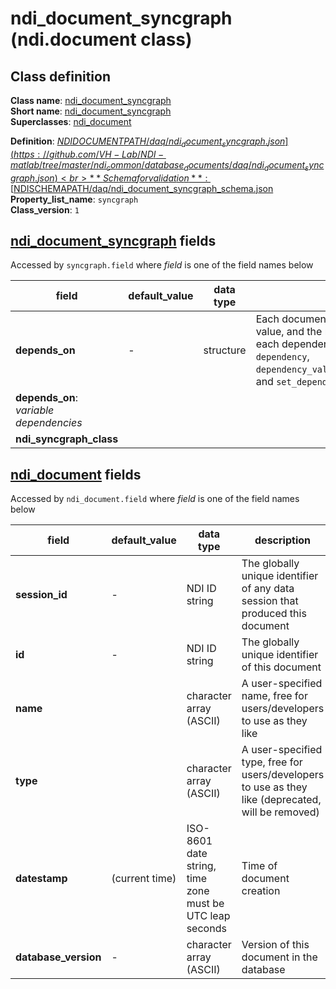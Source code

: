 # ndi_document_syncgraph (ndi.document class)

## Class definition

**Class name**: [ndi_document_syncgraph](ndi_document_syncgraph.md)<br>
**Short name**: [ndi_document_syncgraph](ndi_document_syncgraph.md)<br>
**Superclasses**: [ndi_document](../ndi_document.md)

**Definition**: [$NDIDOCUMENTPATH/daq/ndi_document_syncgraph.json](https://github.com/VH-Lab/NDI-matlab/tree/master/ndi_common/database_documents/daq/ndi_document_syncgraph.json)<br>
**Schema for validation**: [$NDISCHEMAPATH/daq/ndi_document_syncgraph_schema.json](https://github.com/VH-Lab/NDI-matlab/tree/master/ndi_common/schema_documents/daq/ndi_document_syncgraph_schema.json)<br>
**Property_list_name**: `syncgraph`<br>
**Class_version**: `1`<br>


## [ndi_document_syncgraph](ndi_document_syncgraph.md) fields

Accessed by `syncgraph.field` where *field* is one of the field names below

| field | default_value | data type | description |
| --- | --- | --- | --- |
| **depends_on** | - | structure | Each document that this document depends on is listed; its document ID is given by the value, and the name indicates the type of dependency that exists. Note that the index for each dependency in the list below is arbitrary and can change. Use `ndi.document` methods `dependency`, `dependency_value`,`add_dependency_value_n`,`dependency_value_n`,`remove_dependency_value_n`, and `set_dependency_value` to read and edit `depends_on` fields of an `ndi.document`. |
| **depends_on**: *variable dependencies* |  |  |  |
| **ndi_syncgraph_class** |  |  |  |


## [ndi_document](../ndi_document.md) fields

Accessed by `ndi_document.field` where *field* is one of the field names below

| field | default_value | data type | description |
| --- | --- | --- | --- |
| **session_id** | - | NDI ID string | The globally unique identifier of any data session that produced this document |
| **id** | - | NDI ID string | The globally unique identifier of this document |
| **name** |  | character array (ASCII) | A user-specified name, free for users/developers to use as they like |
| **type** |  | character array (ASCII) | A user-specified type, free for users/developers to use as they like (deprecated, will be removed) |
| **datestamp** | (current time) | ISO-8601 date string, time zone must be UTC leap seconds | Time of document creation |
| **database_version** | - | character array (ASCII) | Version of this document in the database |


